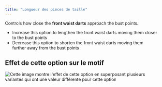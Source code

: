 ```yaml
---
title: "Longueur des pinces de taille"
---
```


Controls how close the **front waist darts** approach the bust points.

- Increase this option to lengthen the front waist darts moving them closer to the bust points
- Decrease this option to shorten the front waist darts moving them further away from the bust points

## Effet de cette option sur le motif

![Cette image montre l'effet de cette option en superposant plusieurs variantes qui ont une valeur différente pour cette option](simone_frontdartlength_sample.svg "Effet de cette option sur le motif")
